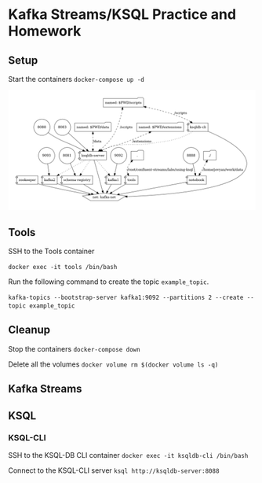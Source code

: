 # Kafka Streams/KSQL Practice and Homework


## Setup

Start the containers ```docker-compose up -d```

![Deployment](./docker-compose.png)

## Tools

SSH to the Tools container

```docker exec -it tools /bin/bash```

Run the following command to create the topic ```example_topic```.

```kafka-topics --bootstrap-server kafka1:9092 --partitions 2 --create --topic example_topic ```

## Cleanup

Stop the containers ```docker-compose down```

Delete all the volumes ```docker volume rm $(docker volume ls -q)```

## Kafka Streams

## KSQL

### KSQL-CLI

SSH to the KSQL-DB CLI container ```docker exec -it ksqldb-cli /bin/bash```

Connect to the KSQL-CLI server ```ksql http://ksqldb-server:8088```






